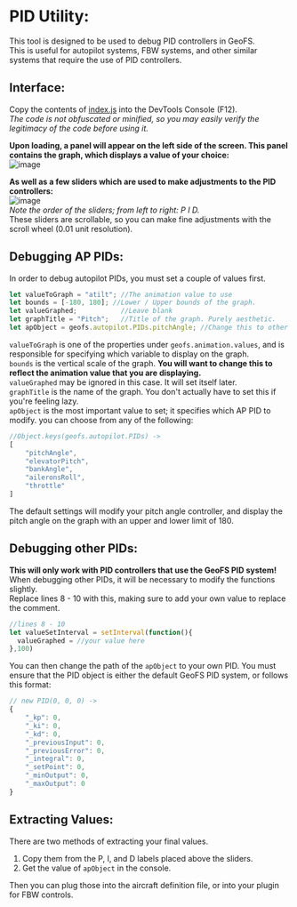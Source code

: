 # PID Utility:
This tool is designed to be used to debug PID controllers in GeoFS.\
This is useful for autopilot systems, FBW systems, and other similar systems that require the use of PID controllers.

## Interface:
Copy the contents of [index.js](https://github.com/Ariakim-Taiyo/GeoFS-PID-Utility/blob/main/index.js) into the DevTools Console (F12).\
*The code is not obfuscated or minified, so you may easily verify the legitimacy of the code before using it.*

**Upon loading, a panel will appear on the left side of the screen. This panel contains the graph, which displays a value of your choice:**\
![image](https://github.com/Ariakim-Taiyo/GeoFS-PID-Utility/assets/79466778/0bc1726f-78c1-4d87-9c80-351eafafff19)

**As well as a few sliders which are used to make adjustments to the PID controllers:**\
![image](https://github.com/Ariakim-Taiyo/GeoFS-PID-Utility/assets/79466778/34fe9372-eca7-47d2-82c8-3c4d42595f10)\
*Note the order of the sliders; from left to right: P I D.*\
These sliders are scrollable, so you can make fine adjustments with the scroll wheel (0.01 unit resolution).

## Debugging AP PIDs:
In order to debug autopilot PIDs, you must set a couple of values first.

```js
let valueToGraph = "atilt"; //The animation value to use
let bounds = [-180, 180]; //Lower / Upper bounds of the graph.
let valueGraphed;           //Leave blank
let graphTitle = "Pitch";   //Title of the graph. Purely aesthetic.
let apObject = geofs.autopilot.PIDs.pitchAngle; //Change this to other PID objects if you want to debug those.
```
`valueToGraph` is one of the properties under `geofs.animation.values`, and is responsible for specifying which variable to display on the graph.\
`bounds` is the vertical scale of the graph. **You will want to change this to reflect the animation value that you are displaying.**\
`valueGraphed` may be ignored in this case. It will set itself later.\
`graphTitle` is the name of the graph. You don't actually have to set this if you're feeling lazy.\
`apObject` is the most important value to set; it specifies which AP PID to modify. you can choose from any of the following: 
```js
//Object.keys(geofs.autopilot.PIDs) ->
[
    "pitchAngle",
    "elevatorPitch",
    "bankAngle",
    "aileronsRoll",
    "throttle"
]
```

The default settings will modify your pitch angle controller, and display the pitch angle on the graph with an upper and lower limit of 180.

## Debugging other PIDs:
**This will only work with PID controllers that use the GeoFS PID system!**
When debugging other PIDs, it will be necessary to modify the functions slightly.\
Replace lines 8 - 10 with this, making sure to add your own value to replace the comment.
```js
//lines 8 - 10
let valueSetInterval = setInterval(function(){
  valueGraphed = //your value here
},100)
```
You can then change the path of the `apObject` to your own PID. You must ensure that the PID object is either the default GeoFS PID system, or follows this format:
```js
// new PID(0, 0, 0) ->
{
    "_kp": 0,
    "_ki": 0,
    "_kd": 0,
    "_previousInput": 0,
    "_previousError": 0,
    "_integral": 0,
    "_setPoint": 0,
    "_minOutput": 0,
    "_maxOutput": 0
}
```
## Extracting Values:
There are two methods of extracting your final values.
1. Copy them from the P, I, and D labels placed above the sliders.
2. Get the value of `apObject` in the console.

Then you can plug those into the aircraft definition file, or into your plugin for FBW controls.
